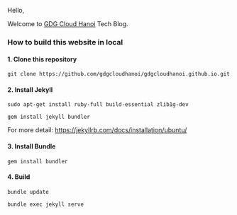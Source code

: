 Hello,
  
Welcome to [GDG Cloud Hanoi](https://gdgcloudhanoi.com) Tech Blog.

### How to build this website in local

#### 1. Clone this repository

```console
git clone https://github.com/gdgcloudhanoi/gdgcloudhanoi.github.io.git
```

#### 2. Install Jekyll

```console
sudo apt-get install ruby-full build-essential zlib1g-dev

gem install jekyll bundler
```
For more detail: https://jekyllrb.com/docs/installation/ubuntu/

#### 3. Install Bundle

```console
gem install bundler
```

#### 4. Build

```console
bundle update

bundle exec jekyll serve
```
